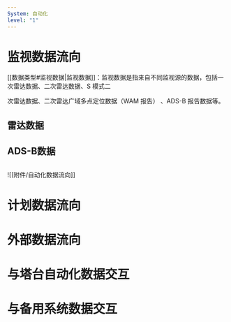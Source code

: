 ```yaml
---
System: 自动化
level: "1"
---
```

# 监视数据流向

[[数据类型#监视数据|监视数据]]：监视数据是指来自不同监视源的数据，包括一次雷达数据、二次雷达数据、S 模式二

次雷达数据、二次雷达广域多点定位数据（WAM 报告） 、ADS-B 报告数据等。

## 雷达数据

## ADS-B数据
## 
![[附件/自动化数据流向]]

# 计划数据流向

# 外部数据流向

# 与塔台自动化数据交互
# 与备用系统数据交互